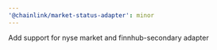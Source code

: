 ```yaml
---
'@chainlink/market-status-adapter': minor
---
```


Add support for nyse market and finnhub-secondary adapter
